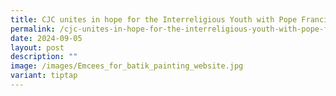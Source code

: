 ```yaml
---
title: CJC unites in hope for the Interreligious Youth with Pope Francis
permalink: /cjc-unites-in-hope-for-the-interreligious-youth-with-pope-francis/
date: 2024-09-05
layout: post
description: ""
image: /images/Emcees_for_batik_painting_website.jpg
variant: tiptap
---
```

